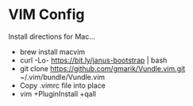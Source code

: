 # VIM Config

Install directions for Mac...
* brew install macvim
* curl -Lo- https://bit.ly/janus-bootstrap | bash
* git clone https://github.com/gmarik/Vundle.vim.git ~/.vim/bundle/Vundle.vim
* Copy .vimrc file into place
* vim +PluginInstall +qall
